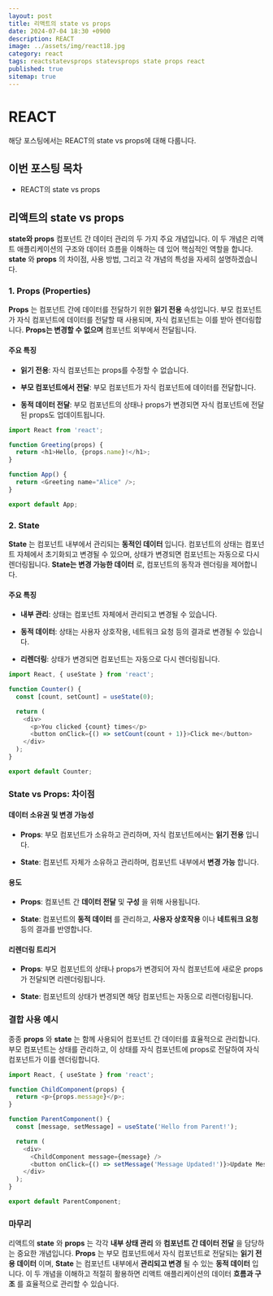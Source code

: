 ```yaml
---
layout: post
title: 리액트의 state vs props
date: 2024-07-04 18:30 +0900
description: REACT
image: ../assets/img/react18.jpg
category: react
tags: reactstatevsprops statevsprops state props react
published: true
sitemap: true
---
```


# REACT
해당 포스팅에서는 REACT의 state vs props에 대해 다룹니다.  <br />


## __이번 포스팅 목차__
* REACT의 state vs props <br/>

## __리액트의 state vs props__<br/>
__state와 props__ 컴포넌트 간 데이터 관리의 두 가지 주요 개념입니다. 이 두 개념은 리액트 애플리케이션의 구조와 데이터 흐름을 이해하는 데 있어 핵심적인 역할을 합니다. __state__ 와 __props__ 의 차이점, 사용 방법, 그리고 각 개념의 특성을 자세히 설명하겠습니다.

### 1. __Props (Properties)__
__Props__ 는 컴포넌트 간에 데이터를 전달하기 위한 __읽기 전용__ 속성입니다. 부모 컴포넌트가 자식 컴포넌트에 데이터를 전달할 때 사용되며, 자식 컴포넌트는 이를 받아 렌더링합니다. __Props는 변경할 수 없으며__ 컴포넌트 외부에서 전달됩니다.

#### __주요 특징__

* __읽기 전용__: 자식 컴포넌트는 props를 수정할 수 없습니다.

* __부모 컴포넌트에서 전달__: 부모 컴포넌트가 자식 컴포넌트에 데이터를 전달합니다.

* __동적 데이터 전달__: 부모 컴포넌트의 상태나 props가 변경되면 자식 컴포넌트에 전달된 props도 업데이트됩니다.

```javascript
import React from 'react';

function Greeting(props) {
  return <h1>Hello, {props.name}!</h1>;
}

function App() {
  return <Greeting name="Alice" />;
}

export default App;
```

### 2. __State__
__State__ 는 컴포넌트 내부에서 관리되는 __동적인 데이터__ 입니다. 컴포넌트의 상태는 컴포넌트 자체에서 초기화되고 변경될 수 있으며, 상태가 변경되면 컴포넌트는 자동으로 다시 렌더링됩니다. __State는 변경 가능한 데이터__ 로, 컴포넌트의 동작과 렌더링을 제어합니다.

#### __주요 특징__

* __내부 관리__: 상태는 컴포넌트 자체에서 관리되고 변경될 수 있습니다.

* __동적 데이터__: 상태는 사용자 상호작용, 네트워크 요청 등의 결과로 변경될 수 있습니다.

* __리렌더링__: 상태가 변경되면 컴포넌트는 자동으로 다시 렌더링됩니다.

```javascript
import React, { useState } from 'react';

function Counter() {
  const [count, setCount] = useState(0);

  return (
    <div>
      <p>You clicked {count} times</p>
      <button onClick={() => setCount(count + 1)}>Click me</button>
    </div>
  );
}

export default Counter;
```

### __State vs Props: 차이점__

#### __데이터 소유권 및 변경 가능성__

* __Props__: 부모 컴포넌트가 소유하고 관리하며, 자식 컴포넌트에서는 __읽기 전용__ 입니다.

* __State__: 컴포넌트 자체가 소유하고 관리하며, 컴포넌트 내부에서 __변경 가능__ 합니다.

#### __용도__

* __Props__: 컴포넌트 간 __데이터 전달__ 및 __구성__ 을 위해 사용됩니다.

* __State__: 컴포넌트의 __동적 데이터__ 를 관리하고, __사용자 상호작용__ 이나 __네트워크 요청__ 등의 결과를 반영합니다.

#### __리렌더링 트리거__

* __Props__: 부모 컴포넌트의 상태나 props가 변경되어 자식 컴포넌트에 새로운 props가 전달되면 리렌더링됩니다.

* __State__: 컴포넌트의 상태가 변경되면 해당 컴포넌트는 자동으로 리렌더링됩니다.

### __결합 사용 예시__
종종 __props__ 와 __state__ 는 함께 사용되어 컴포넌트 간 데이터를 효율적으로 관리합니다. 부모 컴포넌트는 상태를 관리하고, 이 상태를 자식 컴포넌트에 props로 전달하여 자식 컴포넌트가 이를 렌더링합니다.

```javascript
import React, { useState } from 'react';

function ChildComponent(props) {
  return <p>{props.message}</p>;
}

function ParentComponent() {
  const [message, setMessage] = useState('Hello from Parent!');

  return (
    <div>
      <ChildComponent message={message} />
      <button onClick={() => setMessage('Message Updated!')}>Update Message</button>
    </div>
  );
}

export default ParentComponent;
```

### __마무리__
리액트의 __state__ 와 __props__ 는 각각 __내부 상태 관리__ 와 __컴포넌트 간 데이터 전달__ 을 담당하는 중요한 개념입니다. __Props__ 는 부모 컴포넌트에서 자식 컴포넌트로 전달되는 __읽기 전용 데이터__ 이며, __State__ 는 컴포넌트 내부에서 __관리되고 변경__ 될 수 있는 __동적 데이터__ 입니다. 이 두 개념을 이해하고 적절히 활용하면 리액트 애플리케이션의 데이터 __흐름과 구조__ 를 효율적으로 관리할 수 있습니다.